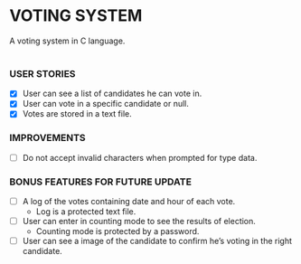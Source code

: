 # VOTING SYSTEM
A voting system in C language.
<br/><br/> 
### USER STORIES
- [x] User can see a list of candidates he can vote in.
- [x] User can vote in a specific candidate or null.
- [x] Votes are stored in a text file.

### IMPROVEMENTS
- [ ] Do not accept invalid characters when prompted for type data.

### BONUS FEATURES FOR FUTURE UPDATE
- [ ] A log of the votes containing date and hour of each vote.
    - Log is a protected text file.
- [ ] User can enter in counting mode to see the results of election.
    - Counting mode is protected by a password.
- [ ] User can see a image of the candidate to confirm he’s voting in the right candidate.
